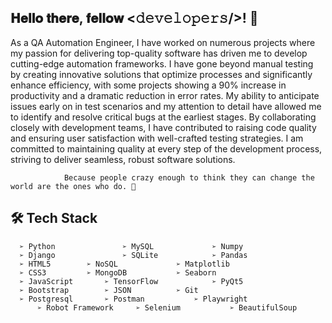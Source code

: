 ## 𝐇𝐞𝐥𝐥𝐨 𝐭𝐡𝐞𝐫𝐞, 𝐟𝐞𝐥𝐥𝐨𝐰 <𝚍𝚎𝚟𝚎𝚕𝚘𝚙𝚎𝚛𝚜/>!     👋

 As a QA Automation Engineer, I have worked on numerous projects where my passion for delivering top-quality software has driven me to develop cutting-edge automation frameworks. I have gone beyond manual testing by creating innovative solutions that optimize processes and significantly enhance efficiency, with some projects showing a 90% increase in productivity and a dramatic reduction in error rates. My ability to anticipate issues early on in test scenarios and my attention to detail have allowed me to identify and resolve critical bugs at the earliest stages. By collaborating closely with development teams, I have contributed to raising code quality and ensuring user satisfaction with well-crafted testing strategies. I am committed to maintaining quality at every step of the development process, striving to deliver seamless, robust software solutions.


				Because people crazy enough to think they can change the world are the ones who do. 🎯
             
 ## 🛠 Tech Stack
	  ➢ Python          	 ➢ MySQL			 ➢ Numpy
	  ➢ Django          	 ➢ SQLite			 ➢ Pandas
	  ➢ HTML5		 ➢ NoSQL			 ➢ Matplotlib
	  ➢ CSS3		 ➢ MongoDB			 ➢ Seaborn
	  ➢ JavaScript		 ➢ TensorFlow			 ➢ PyQt5
	  ➢ Bootstrap		 ➢ JSON			 ➢ Git
  	  ➢ Postgresql		 ➢ Postman			 ➢ Playwright
     	  ➢ Robot Framework     ➢ Selenium			 ➢ BeautifulSoup
   	
<!--
**ahmetvahit/ahmetvahit** is a ✨ _special_ ✨ repository because its `README.md` (this file) appears on your GitHub profile.

Here are some ideas to get you started:

- 🔭 I’m currently working on ...
- 🌱 I’m currently learning ...
- 👯 I’m looking to collaborate on ...
- 🤔 I’m looking for help with ...
- 💬 Ask me about ...
- 📫 How to reach me: ...
- 😄 Pronouns: ...
- ⚡ Fun fact: ...
-->
